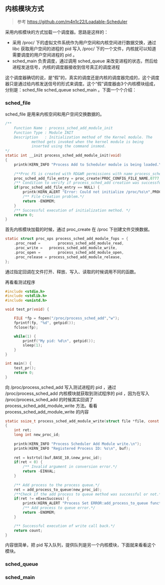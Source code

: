 ## 内核模块方式

> 参考 https://github.com/m4n1c22/Loadable-Scheduler

采用内核模块的方式加载一个调度器。思路是这样的：

- 采用 /proc/ 下的虚拟文件系统作为用户空间和内核空间进行数据交换，通过 libc 获取用户空间的进程的 pid 写入 /proc/ 下的一个文件，内核就可以知道需要调度的用户空间进程的 pid 。
- sched_main 负责调度，通过调用 sched_queue 来改变进程的状态，然后给进程发送信号，内核的调度器接收到信号真正的调度进程

这个调度器确切的说，是“假”的，真实的调度还是内核的调度器完成的，这个调度器只是通过给内核发送信号的形式来调度。这个“假”调度器由3个内核模块组成，分别是：sched_file sched_queue sched_main 。下面一个个介绍：

### sched_file

sched_file 是用来内核空间和用户空间交换数据的。

```c
/**
	Function Name : process_sched_add_module_init
	Function Type : Module INIT
	Description   : Initialization method of the Kernel module. The
			method gets invoked when the kernel module is being
			inserted using the command insmod.
*/
static int __init process_sched_add_module_init(void)
{
	printk(KERN_INFO "Process Add to Scheduler module is being loaded.\n");
	
	/**Proc FS is created with RD&WR permissions with name process_sched_add*/
	proc_sched_add_file_entry = proc_create(PROC_CONFIG_FILE_NAME,0777,NULL,&process_sched_add_module_fops);
	/** Condition to verify if process_sched_add creation was successful*/
	if(proc_sched_add_file_entry == NULL) {
		printk(KERN_ALERT "Error: Could not initialize /proc/%s\n",PROC_CONFIG_FILE_NAME);
		/** File Creation problem.*/
		return -ENOMEM;
	}
	/** Successful execution of initialization method. */
	return 0;
}
```

首先内核模块加载的时候，通过 proc_create 在 /proc 下创建文件交换数据。

```c
static struct proc_ops process_sched_add_module_fops = {
	.proc_read =		process_sched_add_module_read,
	.proc_write =	process_sched_add_module_write,
	.proc_open =		process_sched_add_module_open,
	.proc_release =	process_sched_add_module_release,
};
```

通过指定回调在文件打开、释放、写入、读取的时候调用不同的函数。

再看看测试程序

```c
#include <stdio.h>
#include <stdlib.h>
#include <unistd.h>

void test_pr(void) {

	FILE *fp = fopen("/proc/process_sched_add","w");
	fprintf(fp, "%d", getpid());
 	fclose(fp);

 	while(1) {
 		printf("My pid: %d\n", getpid());
 		sleep(1);
 	}
}

int main() {
    test_pr();
	return 0;
}
```

向 /proc/process_sched_add 写入测试进程的 pid ，通过 /proc/process_sched_add 内核模块就获取到测试程序的 pid ，因为在写入 /proc/process_sched_add 的时候其实回调了 process_sched_add_module_write 方法。看看 process_sched_add_module_write 的内容

```c
static ssize_t process_sched_add_module_write(struct file *file, const char *buf, size_t count, loff_t *ppos)
{
	int ret;
	long int new_proc_id;	
	
	printk(KERN_INFO "Process Scheduler Add Module write.\n");
	printk(KERN_INFO "Registered Process ID: %s\n", buf);
	
	ret = kstrtol(buf,BASE_10,&new_proc_id);
	if(ret < 0) {
		/** Invalid argument in conversion error.*/
		return -EINVAL;
	}
	
	/**	Add process to the process queue.*/
	ret = add_process_to_queue(new_proc_id);
	/**Check if the add process to queue method was successful or not.*/
	if(ret != eExecSuccess) {
		printk(KERN_ALERT "Process Set ERROR:add_process_to_queue function failed from sched set write method");
		/** Add process to queue error.*/
		return -ENOMEM;
	}

	/** Successful execution of write call back.*/
	return count;
}
```

内容很简单，把 pid 写入队列，提供队列是另一个内核模块，下面就来看看这个模块。

### sched_queue



### sched_main



